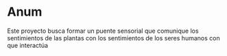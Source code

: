 # Anum
Este proyecto busca formar un puente sensorial que comunique los sentimientos de las plantas con los sentimientos de los seres humanos con que interactúa

